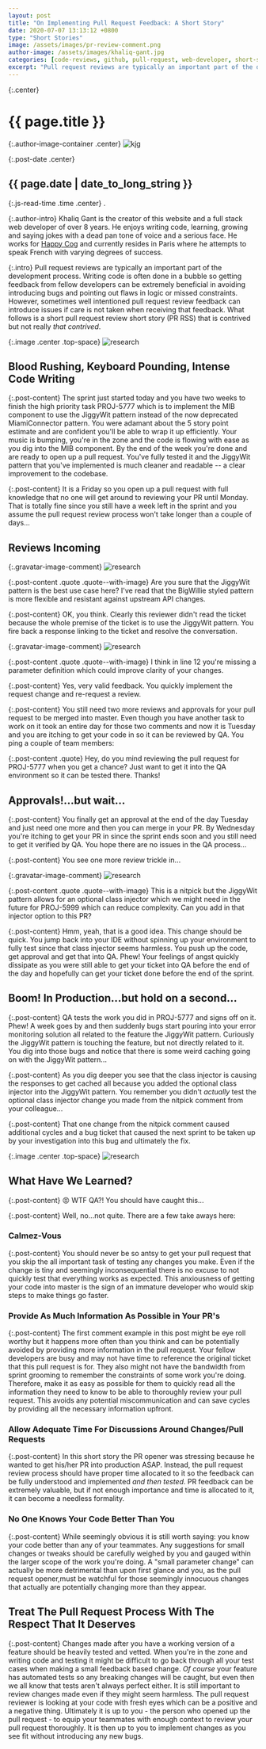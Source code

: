 ```yaml
---
layout: post
title: "On Implementing Pull Request Feedback: A Short Story"
date: 2020-07-07 13:13:12 +0800
type: "Short Stories"
image: /assets/images/pr-review-comment.png
author-image: /assets/images/khaliq-gant.jpg
categories: [code-reviews, github, pull-request, web-developer, short-stories]
excerpt: "Pull request reviews are typically an important part of the development process. What follows is a short pull request review short story (PR RSS) that is contrived but not really that contrived."
---
```


{:.center}
# {{ page.title }}

{:.author-image-container .center}
![kjg]({{page.author-image}})

{:.post-date .center}
## {{ page.date | date_to_long_string }}

{:.js-read-time .time .center}
.

{:.author-intro}
Khaliq Gant is the creator of this website and a full stack web developer of over 8 years.
He enjoys writing code, learning, growing and saying jokes with a dead pan tone of voice and a serious face.
He works for <a href="https://www.happycog.com/" target="_blank">Happy Cog</a>
and currently resides in Paris where he attempts to speak French with varying
degrees of success.

{:.intro}
Pull request reviews are typically an important part of the development process.
Writing code is often done in a bubble so getting feedback from fellow
developers can be extremely beneficial in avoiding introducing bugs and pointing
out flaws in logic or missed constraints. However, sometimes well intentioned
pull request review feedback can introduce issues if care is not taken when
receiving that feedback. What follows is a short pull request review short story (PR RSS)
that is contrived but not really _that contrived_.

{:.image .center .top-space}
![research](/assets/images/intense-coding.jpg)

## Blood Rushing, Keyboard Pounding, Intense Code Writing

{:.post-content}
The sprint just started today and you have two weeks to finish the high priority
task PROJ-5777 which is to implement the MIB component to use the JiggyWit pattern
instead of the now deprecated MiamiConnector pattern. You were adamant about
the 5 story point estimate and are confident you'll be able to wrap it up efficiently.
Your music is bumping, you're in the zone and the code is flowing with ease
as you dig into the MIB component. By the end of the week you're done and are ready
to open up a pull request. You've fully tested it and the JiggyWit pattern that
you've implemented is much cleaner and readable -- a clear improvement to the codebase.

{:.post-content}
It is a Friday so you open up a pull request with full knowledge that no one will
get around to reviewing your PR until Monday. That is totally fine since you
still have a week left in the sprint and you assume the pull request review process
won't take longer than a couple of days...

## Reviews Incoming

{:.gravatar-image-comment}
![research](/assets/images/reviewer-1-avatar.png)

{:.post-content .quote .quote--with-image}
Are you sure that the JiggyWit pattern is the best use case here? I've read
that the BigWillie styled pattern is more flexible and resistant against
upstream API changes.

{:.post-content}
OK, you think. Clearly this reviewer didn't read the ticket because the whole
premise of the ticket is to use the JiggyWit pattern. You fire back a response
linking to the ticket and resolve the conversation.

{:.gravatar-image-comment}
![research](/assets/images/reviewer-2-avatar.png)

{:.post-content .quote .quote--with-image}
I think in line 12 you're missing a parameter definition which could improve
clarity of your changes.

{:.post-content}
Yes, very valid feedback. You quickly implement the request change and re-request
a review.

{:.post-content}
You still need two more reviews and approvals for your pull request to be merged
into master. Even though you have another task to work on it took an entire day
for those two comments and now it is Tuesday and you are itching to get your code in
so it can be reviewed by QA. You ping a couple of team members:

{:.post-content .quote}
Hey, do you mind reviewing the pull request for PROJ-5777 when you get a chance?
Just want to get it into the QA environment so it can be tested there. Thanks!

## Approvals!...but wait...

{:.post-content}
You finally get an approval at the end of the day Tuesday and just need one more
and then you can merge in your PR. By Wednesday you're itching to get your PR
in since the sprint ends soon and you still need to get it verified by QA. You hope
there are no issues in the QA process...

{:.post-content}
You see one more review trickle in...

{:.gravatar-image-comment}
![research](/assets/images/reviewer-3-avatar.png)

{:.post-content .quote .quote--with-image}
This is a nitpick but the JiggyWit pattern allows for an optional class injector
which we might need in the future for PROJ-5999 which can reduce complexity. Can
you add in that injector option to this PR?

{:.post-content}
Hmm, yeah, that is a good idea. This change should be quick. You jump back into your
IDE without spinning up your environment to fully test since that class injector
seems harmless. You push up the code, get approval and get that into QA. Phew! Your feelings
of angst quickly dissipate as you were still able to get your ticket into QA before
the end of the day and hopefully can get your ticket done before the end of the sprint.

## Boom! In Production...but hold on a second...

{:.post-content}
QA tests the work you did in PROJ-5777 and signs off on it. Phew! A week goes by and then
suddenly bugs start pouring into your error monitoring solution all related
to the feature the JiggyWit pattern. Curiously the JiggyWit pattern is touching the feature, but not directly related to it. You dig
into those bugs and notice that there is some weird caching going on with the JiggyWit pattern...

{:.post-content}
As you dig deeper you see that the class injector is causing the responses to get
cached all because you added the optional class injector into the JiggyWit pattern.
You remember you didn't _actually_ test the optional class injector change you made
from the nitpick comment from your colleague...

{:.post-content}
That one change from the nitpick
comment caused additional cycles and a bug ticket that caused the next sprint to be
taken up by your investigation into this bug and ultimately the fix.

{:.image .center .top-space}
![research](/assets/images/coding-regret.jpg)

## What Have We Learned?

{:.post-content}
😡 WTF QA?! You should have caught this...

{:.post-content}
Well, no...not quite. There are a few take aways here:

### Calmez-Vous

{:.post-content}
You should never be so antsy to get your pull request that you skip the all important
task of testing any changes you make. Even if the change is tiny and seemingly
inconsequential there is no excuse to not quickly test that everything works
as expected. This anxiousness of getting your code into master is the sign
of an immature developer who would skip steps to make things go faster.

### Provide As Much Information As Possible in Your PR's

{:.post-content}
The first comment example in this post might be eye roll worthy but it happens more often
than you think and can be potentially avoided by providing more information in
the pull request. Your fellow developers are busy and may not have time to reference
the original ticket that this pull request is for. They also might not have the bandwidth
from sprint grooming to remember the constraints of some work you're doing. Therefore,
make it as easy as possible for them to quickly read all the information they
need to know to be able to thoroughly review your pull request. This avoids any
potential miscommunication and can save cycles by providing all the necessary information
upfront.

### Allow Adequate Time For Discussions Around Changes/Pull Requests

{:.post-content}
In this short story the PR opener was stressing because he wanted to get his/her PR
into production ASAP. Instead, the pull request review process should have proper time
allocated to it so the feedback can be fully understood and implemented *and then tested*.
PR feedback can be extremely valuable, but if not enough importance and time is allocated
to it, it can become a needless formality.

### No One Knows Your Code Better Than You

{:.post-content}
While seemingly obvious it is still worth saying: you know your code better than
any of your teammates. Any suggestions for small changes or tweaks should be carefully
weighed by you and gauged within the larger scope of the work you're doing. A "small parameter change"
can actually be more detrimental than upon first glance and you, as the pull request
opener,must be watchful for those seemingly innocuous changes that actually
are potentially changing more than they appear.


## Treat The Pull Request Process With The Respect That It Deserves

{:.post-content}
Changes made after you have a working version of a feature should be heavily tested
and vetted. When you're in the zone and writing code and testing it might be
difficult to go back through all your test cases when making a small feedback based
change. _Of course_ your feature has automated tests so any breaking changes will be caught,
but even then we all know that tests aren't always perfect either. It is still
important to review changes made even if they might seem harmless. The pull request
reviewer is looking at your code with fresh eyes which can be a positive and a negative thing.
Ultimately it is up to you - the person who opened up the pull request - to equip your
teammates with enough context to review your pull request thoroughly. It is then up to
you to implement changes as you see fit without introducing any new bugs.
